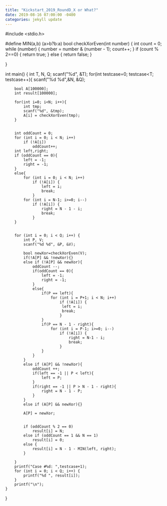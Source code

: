 ```yaml
---
title: "Kickstart_2019_RoundD_X or What?"
date: 2019-08-16 07:00:00 -0400
categories: jekyll update
---
```



#include <stdio.h>

#define MIN(a,b) (a>b?b:a)
bool checkXorEven(int number) {
	int count = 0;
	while (number) {
		number = number & (number - 1);
		count++;
	}
	if (count % 2==0) {
		return true;
	}
	else {
		return false;
	}

}

int main()
{
    int T, N, Q;
    scanf("%d", &T);
    for(int testcase=0; testcase<T; testcase++){
        scanf("%d %d",&N, &Q);

		bool A[100000];
        int result[100000];

        for(int i=0; i<N; i++){
			int tmp;
            scanf("%d", &tmp);
			A[i] = checkXorEven(tmp);
        }
        
        
       	int oddCount = 0;
		for (int i = 0; i < N; i++)
			if (!A[i])
				oddCount++; 
		int left,right;
		if (oddCount == 0){
		    left = -1;
		    right = -1;
		}
		else{
			for (int i = 0; i < N; i++)
				if (!A[i]) {
					left = i;
					break;
				}
			for (int i = N-1; i>=0; i--)
				if (!A[i]) {
					right = N - 1 - i;
					break;
				}		    
		}
        
        
		for (int i = 0; i < Q; i++) {
			int P, V;
			scanf("%d %d", &P, &V);
			
			bool newXor=checkXorEven(V);
			if(!A[P] && !newXor){}
			else if (!A[P] && newXor){
			    oddCount --;
			    if(oddCount == 0){
			        left = -1;
			        right = -1;
			    }
			    else{
			        if(P == left){
			            for (int i = P+1; i < N; i++)
				            if (!A[i]) {
					         left = i;
					         break;
				            }
		    	    }
		    	    if(P == N - 1 - right){
		    	    	for (int i = P-1; i>=0; i--)
				            if (!A[i]) {
					            right = N-1 - i;
				            	break;
				            }    
			        }
			    }
			}
			else if (A[P] && !newXor){
			    oddCount ++;
			    if(left == -1 || P < left){
			        left = P;
			    }
			    if(right == -1 || P > N - 1 - right){
			        right = N - 1 - P;
			    }
			}
			else if (A[P] && newXor){}
			    
			A[P] = newXor;
			
			
			if (oddCount % 2 == 0)
				result[i] = N;
			else if (oddCount == 1 && N == 1)
				result[i] = 0;
			else {
				result[i] = N - 1 - MIN(left, right);
			}
            
        }
		printf("Case #%d: ",testcase+1);
		for (int i = 0; i < Q; i++) {
			printf("%d ", result[i]);
		}
		printf("\n");
    }
}
